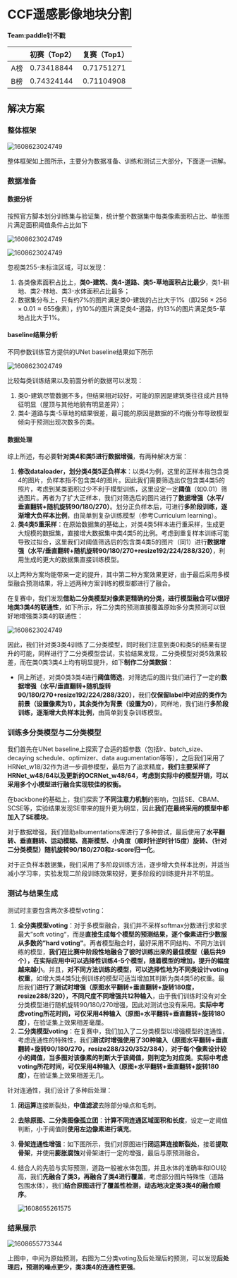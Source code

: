 # CCF遥感影像地块分割

**Team:paddle针不戳**

|      | 初赛（Top2） | 复赛（Top1） |
| ---- | ------------ | ------------ |
| A榜  | 0.73418844   | 0.71751271   |
| B榜  | 0.74324144   | 0.71104908   |

## 解决方案

### 整体框架

![1608623024749](./user_data/img/framework.png)

整体框架如上图所示，主要分为数据准备、训练和测试三大部分，下面逐一讲解。

### 数据准备

#### 数据分析

按照官方脚本划分训练集与验证集，统计整个数据集中每类像素面积占比、单张图片满足面积阈值条件占比如下

![1608623024749](./user_data/img/data_analyse1.png)

![1608623024749](./user_data/img/data_analyse2.png)

忽视类255-未标注区域，可以发现：

1. 各类像素面积占比上，**类0-建筑、类4-道路、类5-草地面积占比最少**，类1-耕地、类2-林地、类3-水体面积占比最多；
2. 数据集分布上，只有约7%的图片满足类0-建筑的占比大于1%（即$256\times 256\times0.01 \approx 655$像素），约10%的图片满足类4-道路，约13%的图片满足类5-草地占比大于1%。

#### baseline结果分析

不同参数训练官方提供的UNet baseline结果如下所示

![1608623024749](./user_data/img/baseline_analyse.png)

比较每类训练结果以及前面分析的数据可以发现：

1. 类0-建筑尽管数据不多，但结果相对较好，可能的原因是建筑类往往成片且特征明显（屋顶与其他地貌有明显差异）；
2. 类4-道路与类-5草地的结果很差，最可能的原因是数据的不均衡分布导致模型倾向于预测出现次数多的类。

#### 数据处理

综上所述，有必要**针对类4和类5进行数据增强**，有两种解决方案：

1. **修改dataloader，划分类4类5正负样本**：以类4为例，这里的正样本指包含类4的图片，负样本指不包含类4的图片。因此我们需要筛选出仅包含类4类5的照片，考虑到某类面积过少不利于模型训练，这里设定一定**阈值**（如0.01）筛选图片。再者为了扩大正样本，我们对筛选后的图片进行了**数据增强（水平/垂直翻转+随机旋转90/180/270）**。划分正负样本后，可进行**多阶段训练，逐渐增大负样本比例**，由简单到复杂训练模型（参考Curriculum learning）。
2. **类4类5重采样**：在原始数据集的基础上，对类4类5样本进行重采样，生成更大规模的数据集，直接增大数据集中类4类5的比例。考虑到重复样本训练可能导致过拟合，这里我们对阈值筛选后的包含类4类5的图片（同1）进行**数据增强（水平/垂直翻转+随机旋转90/180/270+resize192/224/288/320）**，利用生成的更大的数据集直接训练模型。

以上两种方案均能带来一定的提升，其中第二种方案效果更好，由于最后采用多模型融合预测结果，将上述两种方案训练的模型都进行了融合。

在复赛中，我们发现**借助二分类模型对像素更精确的分类，进行模型融合可以很好地类3类4的联通性**，如下所示，将二分类的预测直接覆盖原始多分类预测可以很好地增强类3类4的联通性：

![1608623024749](./user_data/img/binary_test.png)

因此，我们针对类3类4训练了二分类模型，同时我们注意到类0和类5的结果有提升的可能，同样进行了二分类模型尝试，实验结果发现，二分类模型对类5效果较差，而在类0类3类4上均有明显提升，如下**制作二分类数据**：

- 同上所述，对类0类3类4进行**阈值筛选**，对筛选后的图片我们进行了一定的**数据增强（水平/垂直翻转+随机旋转90/180/270+resize192/224/288/320）**，我们**仅保留label中对应的类作为前景（设置像素为1），其余类作为背景（设置为0）**，同样地，我们进行**多阶段训练，逐渐增大负样本比例**，由简单到复杂训练模型。

### 训练多分类模型与二分类模型

我们首先在UNet baseline上探索了合适的超参数（包括lr、batch_size、decaying schedule、optimizer、data augumentation等等），之后我们采用了HRNet_w18/32作为进一步调参模型，最后为了追求精度，**我们主要采样了HRNet_w48/64以及更新的OCRNet_w48/64，考虑到实际中的模型开销，可以采用多个小模型进行融合实现较佳的权衡。**

在backbone的基础上，我们探索了**不同注意力机制**的影响，包括SE、CBAM、SCSE等，实验结果发现SE带来的提升更为明显，因此**我们在最终采用的模型中都加入了SE模块**。

对于数据增强，我们借助albumentations库进行了多种尝试，最后使用了**水平翻转、垂直翻转、运动模糊、高斯模型、小角度（顺时针逆时针15度）旋转、（针对二分类模型）随机旋转90/180/270和z-score归一化**。

对于正负样本数据集，我们采用了多阶段训练方法，逐步增大负样本比例，并适当减小学习率，实验发现二阶段训练效果较好，更多阶段的训练提升并不明显。

### 测试与结果生成

测试时主要包含两次多模型voting：

1. **全分类模型voting**：对于多模型融合，我们并不采样softmax分数进行求和求最大”soft voting“，而是**直接生成每个模型的预测结果，逐个像素进行少数服从多数的”hard voting"**。再者模型融合时，最好采用不同结构、不同方法训练的模型，**我们在比赛中阶段性地融合了彼时训练出来的最佳模型（最后共9个），在实际应用中可以选择性训练4-5个模型，随着模型的增加，提升的幅度越来越小**。并且，**对不同方法训练的模型，可以选择性地为不同类设计voting权重**，如增大类4类5比例训练的模型可适当增加其判断为类4类5的权重。最后我们**进行了测试时增强（原图水平翻转+垂直翻转+旋转180度，resize288/320），不同尺度不同增强共12种输入**，由于我们训练时没有对全分类模型进行随机旋转90/180/270增强，因此对测试也没有采用。**实际中考虑voting所花时间，可仅采用4种输入（原图+水平翻转+垂直翻转+旋转180度）**，在验证集上效果相差毫厘。
2. **二分类模型voting**：在复赛中，我们加入了二分类模型以增强模型的连通性，考虑连通性的特殊性，我们**测试时增强使用了30种输入（原图水平翻转+垂直翻转+旋转90/180/270，resize288/320/352/384）**，**对于每个像素设计较小的阈值，当多图对该像素的判断大于该阈值，则判定为对应类**。**实际中考虑voting所花时间，可仅采用4种输入（原图+水平翻转+垂直翻转+旋转180度）**，在验证集上效果相差无几。

针对连通性，我们设计了多种后处理：

1. **闭运算**连接断裂处，**中值滤波**去除部分噪点和毛刺。

2. **去除原图、二分类图像孤立团**：**计算不同连通区域面积和长度**，设定一定阈值判断，小于阈值则**使用左边像素进行填充**。

3. **骨架连通性增强**：如下图所示，我们对原图进行**闭运算连接断裂处**，接着**提取骨架**，并使用**膨胀腐蚀**对骨架进行一定的增强，最后与原预测融合。

4. 结合人的先验与实际预测，道路一般被水体包围，并且水体的准确率和IOU较高，我们**先融合了类3，再融合了类4进行覆盖**，考虑部分图片特殊性（道路包围水体），我们**结合原图进行了覆盖性检测，动态地决定类3类4的融合顺序**。

   ![1608655261575](./user_data/img/skeleton.png)

### 结果展示

![1608655773344](./user_data/img/result.png)

上图中，中间为原始预测，右图为二分类voting及后处理后的预测，可以发现**后处理后，预测的噪点更少，类3类4的连通性更强**。
